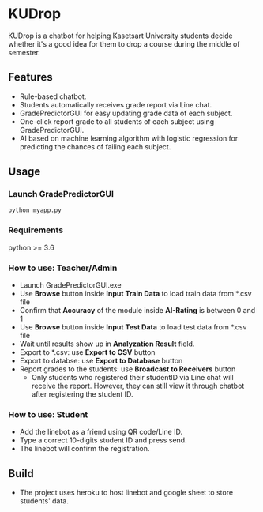 # KUDrop

KUDrop is a chatbot for helping Kasetsart University students decide whether it's a good idea for them to drop a course during the middle of semester.

## Features
* Rule-based chatbot.
* Students automatically receives grade report via Line chat.
* GradePredictorGUI for easy updating grade data of each subject.
* One-click report grade to all students of each subject using GradePredictorGUI.
* AI based on machine learning algorithm with logistic regression for predicting the chances of failing each subject. 

## Usage
### Launch GradePredictorGUI
```
python myapp.py
```

### Requirements

python >= 3.6

### How to use: Teacher/Admin
* Launch GradePredictorGUI.exe
* Use **Browse** button inside **Input Train Data** to load train data from *.csv file
* Confirm that **Accuracy** of the module inside **AI-Rating** is between 0 and 1
* Use **Browse** button inside **Input Test Data** to load test data from *.csv file
* Wait until results show up in **Analyzation Result** field.
* Export to *.csv: use **Export to CSV** button
* Export to databse: use **Export to Database** button  
* Report grades to the students: use **Broadcast to Receivers** button  
    * Only students who registered their studentID via Line chat will receive the report. However, they can still view it through chatbot after registering the student ID.
    
### How to use: Student
* Add the linebot as a friend using QR code/Line ID.
* Type a correct 10-digits student ID and press send.
* The linebot will confirm the registration.

## Build
* The project uses heroku to host linebot and google sheet to store students' data.
